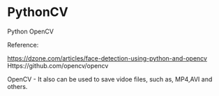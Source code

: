 # PythonCV
Python OpenCV

Reference:

https://dzone.com/articles/face-detection-using-python-and-opencv
Https://github.com/opencv/opencv

OpenCV - It also can be used to save vidoe files, such as, MP4,AVI and others.
